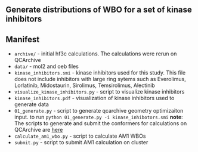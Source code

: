 ## Generate distributions of WBO for a set of kinase inhibitors

## Manifest
* `archive/` - initial hf3c calculations. The calculations were rerun on QCArchive
* `data/` - mol2 and oeb files
* `kinase_inhibitors.smi` - kinase inhibitors used for this study. This file does not include inhibitors with large ring sytems
such as Everolimus, Lorlatinib, Midostaurin, Sirolimus, Temsirolimus, Alectinib
* `visualize_kinase_inhibitors.py` - script to visualize kinase inhibitors
* `kinase_inhibitors.pdf` - visualization of kinase inhibitors used to generate data
* `01_generate.py` - script to generate qcarchive geometry optimizaiton input. to run `python 01_generate.py -i kinase_inhibotors.smi`
__note__: The scripts to generate and submit the conformers for calculations on QCArchive are [here](https://github.com/openforcefield/qca-dataset-submission/pull/69)
* `calculate_am1_wbo.py` - script to calculate AM1 WBOs
* `submit.py` - script to submit AM1 calculation on cluster